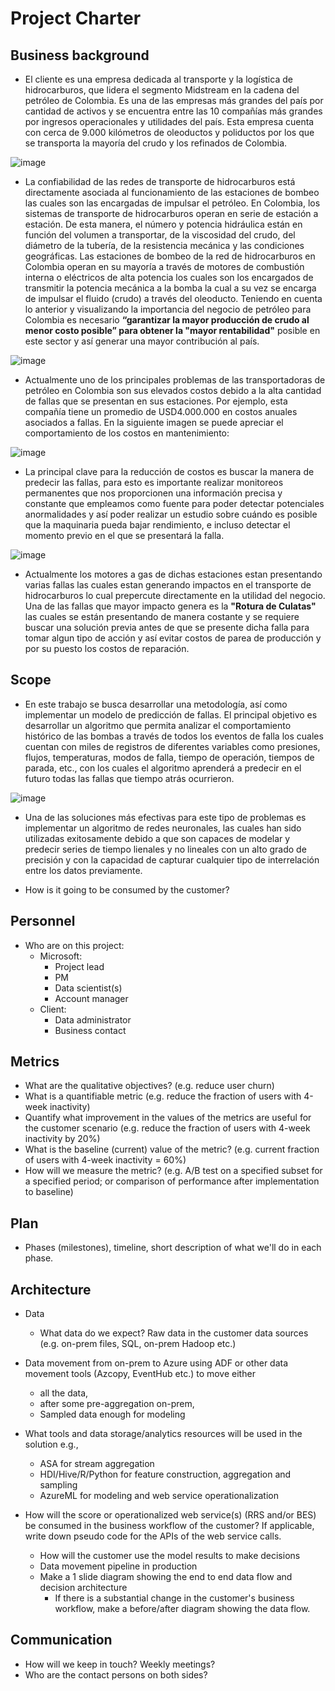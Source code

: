 # Project Charter

## Business background

* El cliente es una empresa dedicada al transporte y la logística de hidrocarburos, que lidera el segmento Midstream en la cadena del petróleo de Colombia. Es una de las empresas más grandes del país por cantidad de activos y se encuentra entre las 10 compañías más grandes por ingresos operacionales y utilidades del país. Esta empresa cuenta con cerca de 9.000 kilómetros de oleoductos y poliductos por los que se transporta la mayoría del crudo y los refinados de Colombia.

![image](https://user-images.githubusercontent.com/119147133/204162874-d50a37e0-d06b-47d0-9a69-eea706b88aa2.png)

* La confiabilidad de las redes de transporte de hidrocarburos está directamente asociada al funcionamiento de las estaciones de bombeo las cuales son las encargadas de impulsar el petróleo. En Colombia, los sistemas de transporte de hidrocarburos operan en serie de estación a estación. De esta manera, el número y potencia hidráulica están en función del volumen a transportar, de la viscosidad del crudo, del diámetro de la tubería, de la resistencia mecánica y las condiciones geográficas. Las estaciones de bombeo de la red de hidrocarburos en Colombia operan en su mayoría a través de motores de combustión interna o eléctricos de alta potencia los cuales son los encargados de transmitir la potencia mecánica a la bomba la cual a su vez se encarga de impulsar el fluido (crudo) a través del oleoducto. Teniendo en cuenta lo anterior y visualizando la importancia del negocio de petróleo para Colombia es necesario **“garantizar la mayor producción de crudo al menor costo posible” para obtener la "mayor rentabilidad"** posible en este sector y así generar una mayor contribución al país.

![image](https://user-images.githubusercontent.com/119147133/204162958-31eafc11-9cce-4919-89a4-30da454b3220.png)

* Actualmente uno de los principales problemas de las transportadoras de petróleo en Colombia son sus elevados costos debido a la alta cantidad de fallas que se presentan en sus estaciones. Por ejemplo, esta compañía tiene un promedio de USD4.000.000 en costos anuales asociados a fallas. En la siguiente imagen se puede apreciar el comportamiento de los costos en mantenimiento:

![image](https://user-images.githubusercontent.com/119147133/204163100-4f14bdb8-f653-4a47-9806-599052e751d0.png)

* La principal clave para la reducción de costos es buscar la manera de predecir las fallas, para esto es importante realizar monitoreos permanentes que nos proporcionen una información precisa y constante que empleamos como fuente para poder detectar potenciales anormalidades y así poder realizar un estudio sobre cuándo es posible que la maquinaria pueda bajar rendimiento, e incluso detectar el momento previo en el que se presentará la falla.

![image](https://user-images.githubusercontent.com/119147133/204163403-5a9f1079-2205-4e24-984a-a12893660ab1.png)

* Actualmente los motores a gas de dichas estaciones estan presentando varias fallas las cuales estan generando impactos en el transporte de hidrocarburos lo cual prepercute directamente en la utilidad del negocio. Una de las fallas que mayor impacto genera es la **"Rotura de Culatas"** las cuales se están presentando de manera costante y se requiere buscar una solución previa antes de que se presente dicha falla para tomar algun tipo de acción y así evitar costos de parea de producción y por su puesto los costos de reparación.

## Scope
* En este trabajo se busca desarrollar una metodología, así como implementar un modelo de predicción de fallas. El principal objetivo es desarrollar un algoritmo que permita analizar el comportamiento histórico de las bombas a través de todos los eventos de falla los cuales cuentan con miles de registros de diferentes variables como presiones, flujos, temperaturas, modos de falla, tiempo de operación, tiempos de parada, etc., con los cuales el algoritmo aprenderá a predecir en el futuro todas las fallas que tiempo atrás ocurrieron.

![image](https://user-images.githubusercontent.com/119147133/204164007-e4b9ffc7-027d-4f88-af22-86083313cb53.png)

* Una de las soluciones más efectivas para este tipo de problemas es implementar un algoritmo de redes neuronales, las cuales han sido utilizadas exitosamente debido a que son capaces de modelar y predecir series de tiempo lienales y no lineales con un alto grado de precisión y con la capacidad de capturar cualquier tipo de interrelación entre los datos previamente.

* How is it going to be consumed by the customer?

## Personnel
* Who are on this project:
	* Microsoft:
		* Project lead
		* PM
		* Data scientist(s)
		* Account manager
	* Client:
		* Data administrator
		* Business contact
	
## Metrics
* What are the qualitative objectives? (e.g. reduce user churn)
* What is a quantifiable metric  (e.g. reduce the fraction of users with 4-week inactivity)
* Quantify what improvement in the values of the metrics are useful for the customer scenario (e.g. reduce the  fraction of users with 4-week inactivity by 20%) 
* What is the baseline (current) value of the metric? (e.g. current fraction of users with 4-week inactivity = 60%)
* How will we measure the metric? (e.g. A/B test on a specified subset for a specified period; or comparison of performance after implementation to baseline)

## Plan
* Phases (milestones), timeline, short description of what we'll do in each phase.

## Architecture
* Data
  * What data do we expect? Raw data in the customer data sources (e.g. on-prem files, SQL, on-prem Hadoop etc.)
* Data movement from on-prem to Azure using ADF or other data movement tools (Azcopy, EventHub etc.) to move either
  * all the data, 
  * after some pre-aggregation on-prem,
  * Sampled data enough for modeling 

* What tools and data storage/analytics resources will be used in the solution e.g.,
  * ASA for stream aggregation
  * HDI/Hive/R/Python for feature construction, aggregation and sampling
  * AzureML for modeling and web service operationalization
* How will the score or operationalized web service(s) (RRS and/or BES) be consumed in the business workflow of the customer? If applicable, write down pseudo code for the APIs of the web service calls.
  * How will the customer use the model results to make decisions
  * Data movement pipeline in production
  * Make a 1 slide diagram showing the end to end data flow and decision architecture
    * If there is a substantial change in the customer's business workflow, make a before/after diagram showing the data flow.

## Communication
* How will we keep in touch? Weekly meetings?
* Who are the contact persons on both sides?
